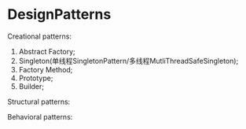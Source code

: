 # DesignPatterns
Creational patterns:
1. Abstract Factory;
2. Singleton(单线程SingletonPattern/多线程MutliThreadSafeSingleton);
3. Factory Method;
4. Prototype;
5. Builder;

Structural patterns:

Behavioral patterns:

